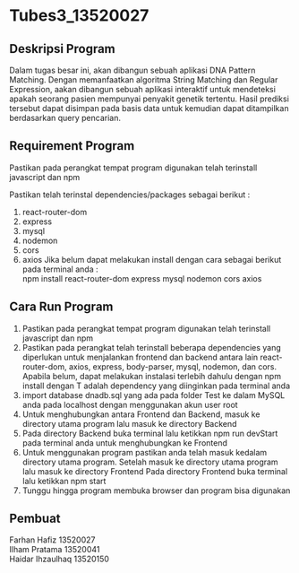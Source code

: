 # Tubes3_13520027

## Deskripsi Program
Dalam tugas besar ini, akan dibangun sebuah aplikasi DNA Pattern Matching.
Dengan memanfaatkan algoritma String Matching dan Regular Expression, aakan dibangun sebuah aplikasi
interaktif untuk mendeteksi apakah seorang pasien mempunyai penyakit genetik tertentu. Hasil
prediksi tersebut dapat disimpan pada basis data untuk kemudian dapat ditampilkan
berdasarkan query pencarian.

## Requirement Program
Pastikan pada perangkat tempat program digunakan telah terinstall javascript dan npm

Pastikan telah terinstal dependencies/packages sebagai berikut :  
1. react-router-dom
2. express
3. mysql
4. nodemon
5. cors
6. axios
Jika belum dapat melakukan install dengan cara sebagai berikut pada terminal anda :  
npm install react-router-dom express mysql nodemon cors axios


## Cara Run Program
1. Pastikan pada perangkat tempat program digunakan telah terinstall javascript dan npm
2. Pastikan pada perangkat telah terinstall beberapa dependencies yang diperlukan untuk menjalankan frontend dan backend antara lain react-router-dom, axios, express, body-parser, mysql, nodemon, dan cors. Apabila belum, dapat melakukan instalasi terlebih dahulu dengan npm install <T> dengan T adalah dependency yang diinginkan pada terminal anda
3. import database dnadb.sql yang ada pada folder Test ke dalam MySQL anda pada localhost dengan menggunakan akun user root
4. Untuk menghubungkan antara Frontend dan Backend, masuk ke directory utama program lalu masuk ke directory Backend
5. Pada directory Backend buka terminal lalu ketikkan npm run devStart pada terminal anda untuk menghubungkan ke Frontend
6. Untuk menggunakan program pastikan anda telah masuk kedalam directory utama program. Setelah masuk ke directory utama program lalu masuk ke directory Frontend
Pada directory Frontend buka terminal lalu ketikkan npm start
7. Tunggu hingga program membuka browser dan program bisa digunakan


## Pembuat
Farhan Hafiz		13520027  
Ilham Pratama		13520041  
Haidar Ihzaulhaq    13520150  